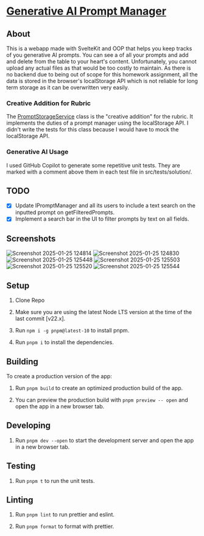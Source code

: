 # [Generative AI Prompt Manager](https://ari-s-123.github.io/PDP-HW1)

## About

This is a webapp made with SvelteKit and OOP that helps you keep tracks of you generative AI prompts. You can see a of
all your
prompts and add and delete from the table to your heart's content. Unfortunately, you cannot upload any actual files as
that would be too costly to maintain. As there is no backend due to being out of scope for this homework assignment,
all the data is stored in the browser's localStorage API which is not reliable for long term storage as it can be
overwritten very easily.

### Creative Addition for Rubric

The [PromptStorageService](https://github.com/Ari-S-123/PDP-HW1/blob/main/src/solution/classes/PromptStorageService.ts)
class is the "creative addition" for the rubric. It implements the duties of a prompt manager using the localStorage
API. I didn't write the tests for this class because I would have to mock the localStorage API.

### Generative AI Usage

I used GitHub Copilot to generate some repetitive unit tests. They are marked with a comment above them in each test
file in src/tests/solution/.

## TODO

- [x] Update IPromptManager and all its users to include a text search on the inputted prompt on getFilteredPrompts.
- [x] Implement a search bar in the UI to filter prompts by text on all fields.

## Screenshots

![Screenshot 2025-01-25 124814](https://github.com/user-attachments/assets/b1006a7a-2fba-4b18-be21-276fec6a4869)
![Screenshot 2025-01-25 124830](https://github.com/user-attachments/assets/c41eb796-e5c5-44da-80f0-05af9f5c2a24)
![Screenshot 2025-01-25 125448](https://github.com/user-attachments/assets/31e3750a-78a7-4cb6-bd44-bfca753dd078)
![Screenshot 2025-01-25 125503](https://github.com/user-attachments/assets/f8d6072a-9592-4849-83ae-88132c723c41)
![Screenshot 2025-01-25 125520](https://github.com/user-attachments/assets/61045ea6-437b-481d-ba9c-e450e10732c5)
![Screenshot 2025-01-25 125544](https://github.com/user-attachments/assets/048108b6-d8cb-4651-b3ba-4a3739240329)

## Setup

1. Clone Repo

2. Make sure you are using the latest Node LTS version at the time of the last commit [v22.x].

3. Run `npm i -g pnpm@latest-10` to install pnpm.

4. Run `pnpm i` to install the dependencies.

## Building

To create a production version of the app:

1. Run `pnpm build` to create an optimized production build of the app.

2. You can preview the production build with `pnpm preview -- open` and open the app in a new browser tab.

## Developing

1. Run `pnpm dev --open` to start the development server and open the app in a new browser tab.

## Testing

1. Run `pnpm t` to run the unit tests.

## Linting

1. Run `pnpm lint` to run prettier and eslint.

2. Run `pnpm format` to format with prettier.
